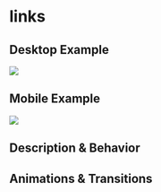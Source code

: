 # links
## Desktop Example
<!-- Include an image of this block from the desktop prototype. -->
<img src="https://i.imgur.com/Gjq1fnq.png" />

## Mobile Example
<!-- Include an image of this block from the mobile prototype. -->
<img src="https://i.imgur.com/T9tA7kH.png" />

## Description & Behavior
<!-- How does this block function? Does anything change when an element is clicked? Explain the purpose of this block in detail. -->

## Animations & Transitions
<!-- Should this component transition in or out in a certain way? Are there any hover animations? Describe anything that a static image of the component doesn't display.  -->
